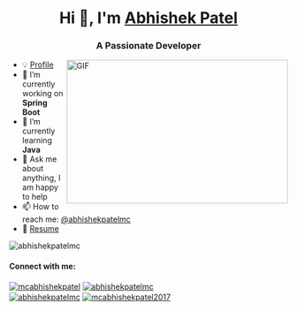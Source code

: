 <h1 align="center">Hi 👋, I'm <a href="https://abhishekpatel.dev/">Abhishek Patel</a></h1>
<h3 align="center">A Passionate Developer</h3>
<img align="right" alt="GIF" src="https://github.com/abhishekpatelmc/store/blob/master/asset/code.gif?raw=true" width="400" height="260" />

- 💡 [Profile](https://abhishekpatel.dev/)
- 🔭 I’m currently working on **Spring Boot** 
- 🌱 I’m currently learning **Java**
- 💬 Ask me about anything, I am happy to help
- 📫 How to reach me: [@abhishekpatelmc](https://www.linkedin.com/in/abhishekpatelmc/)
- 📝 [Resume](https://flowcv-user-file-uploads-prod.s3.eu-central-1.amazonaws.com/websiteButton/ksr5trb8ylq9hsa37zdcxlfvcq.pdf)


<p align="left"> <img src="https://komarev.com/ghpvc/?username=abhishekpatelmc&label=Profile%20views&color=0e75b6&style=flat&color=blueviolet" alt="abhishekpatelmc" /></p>

<h4 lign="left">Connect with me:</h4>
<p align="left">
<a href="https://twitter.com/@mcabhishekpatel" target="_blank" style="none" >
  <img align="center" src="https://img.shields.io/badge/-@mcabhishekpatel-1ca0f1?style=flat&labelColor=1ca0f1&logo=twitter&logoColor=white&link=https://twitter.com/mcabhishekpatel" alt="mcabhishekpatel" /></a> 
<a href="https://linkedin.com/in/abhishekpatelmc" target="blank" style="none" >
  <img align="center" src="https://img.shields.io/badge/-abhishekpatelmc-blue?style=flat&logo=Linkedin&logoColor=white&link=https://www.linkedin.com/in/abhishekpatelmc/" alt="abhishekpatelmc" /></a>
<br>
<a href="https://instagram.com/abhishekpatelmc" target="blank" style="none" >
  <img align="center" src="https://img.shields.io/badge/-@abhishekpatelmc-purple?style=flat&logo=instagram&logoColor=white&link=https://instagram.com/abhishekpatelmc/" alt="abhishekpatelmc" /></a>
<a href="mailto:mcabhishekpatel2017@gmail.com" target="blank" style="none" >
  <img align="center" src="https://img.shields.io/badge/-mcabhishekpatel2017-c14438?style=flat&logo=Gmail&logoColor=white&link=mailto:mcabhishekpatel2017@gmail.com" alt="mcabhishekpatel2017" /></a>
</p>

<!-- <hr> -->

<!--<p><img align="left" src="https://github-readme-stats.vercel.app/api/top-langs?username=abhishekpatelmc&show_icons=true&locale=en&layout=demo alt="abhishekpatelmc"/> </p>-->
  
<!--[![Top Langs](https://github-readme-stats.vercel.app/api/top-langs/?username=anuraghazra&layout=compact)](https://github.com/anuraghazra/github-readme-stats) -->


<!-- <p><img align="right" src="https://github-readme-stats.vercel.app/api?username=abhishekpatelmc&show_icons=true&locale=en" alt="abhishekpatelmc"/></p> -->

  
<!-- [![ github activity graph](https://activity-graph.herokuapp.com/graph?username=abhishekpatelmc&bg_color=ffffff&color=708090&line=1E90FF&point=24292e)]() -->

